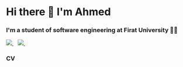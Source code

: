 <h1>Hi there 👋 I'm Ahmed </h1>

<h3> I'm a student of software engineering at Firat University 👨‍💻 </h3>

<p>
  <a href="https://github.com/Ahmedsall1/Ahmedsall1">
    <img src="https://img.shields.io/badge/sponsor-30363D?style=for-the-badge&logo=GitHub-Sponsors&logoColor=#white" />        
  </a>&nbsp;&nbsp;
  <a href="https://www.linkedin.com/in/ahmed-salih11/">
    <img src="https://img.shields.io/badge/linkedin-%230077B5.svg?&style=for-the-badge&logo=linkedin&logoColor=white" />
  </a>&nbsp;&nbsp;
</p>
<a harf="https://github.com/Ahmedsall1/Ahmedsall1/blob/main2/CV.pdf" ><h3> CV </h3> </a> 
